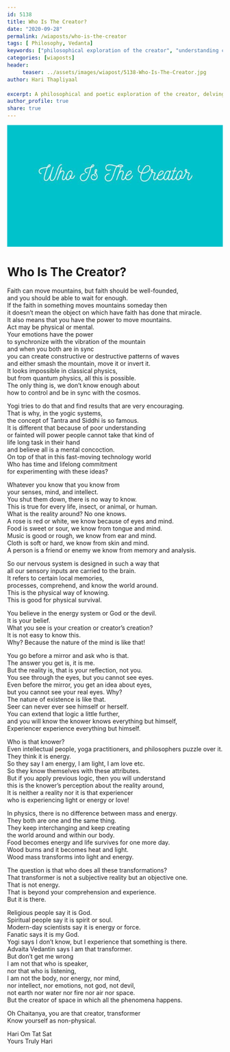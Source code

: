```yaml
--- 
id: 5138 
title: Who Is The Creator?
date: "2020-09-28"
permalink: /wiaposts/who-is-the-creator
tags: [ Philosophy, Vedanta]    
keywords: ["philosophical exploration of the creator", "understanding creation in philosophy", "poetic insights on creator and creation", "philosophy of creation and existence", "exploring the creator in philosophical context"]  
categories: [wiaposts] 
header:
     teaser: ../assets/images/wiapost/5138-Who-Is-The-Creator.jpg
author: Hari Thapliyaal 

excerpt: A philosophical and poetic exploration of the creator, delving into insights on creation and existence.
author_profile: true 
share: true 
---
```


![Who Is The Creator?](../assets/images/wiapost/5138-Who-Is-The-Creator.jpg)     
   
# Who Is The Creator?    
    
Faith can move mountains, but faith should be well-founded,     
and you should be able to wait for enough.     
If the faith in something moves mountains someday then     
it doesn’t mean the object on which have faith has done that miracle.     
It also means that you have the power to move mountains.     
Act may be physical or mental.     
Your emotions have the power     
to synchronize with the vibration of the mountain     
and when you both are in sync     
you can create constructive or destructive patterns of waves     
and either smash the mountain, move it or invert it.     
It looks impossible in classical physics,     
but from quantum physics, all this is possible.     
The only thing is, we don’t know enough about     
how to control and be in sync with the cosmos.     
     
Yogi tries to do that and find results that are very encouraging.     
That is why, in the yogic systems,     
the concept of Tantra and Siddhi is so famous.     
It is different that because of poor understanding     
or fainted will power people cannot take that kind of     
life long task in their hand     
and believe all is a mental concoction.     
On top of that in this fast-moving technology world     
Who has time and lifelong commitment     
for experimenting with these ideas?    
    
Whatever you know that you know from     
your senses, mind, and intellect.     
You shut them down, there is no way to know.     
This is true for every life, insect, or animal, or human.     
What is the reality around? No one knows.     
A rose is red or white, we know because of eyes and mind.     
Food is sweet or sour, we know from tongue and mind.     
Music is good or rough, we know from ear and mind.     
Cloth is soft or hard, we know from skin and mind.     
A person is a friend or enemy we know from memory and analysis.    
    
So our nervous system is designed in such a way that     
all our sensory inputs are carried to the brain.     
It refers to certain local memories,     
processes, comprehend, and know the world around.     
This is the physical way of knowing.     
This is good for physical survival.    
    
You believe in the energy system or God or the devil.     
It is your belief.     
What you see is your creation or creator’s creation?     
It is not easy to know this.     
Why? Because the nature of the mind is like that!    
    
You go before a mirror and ask who is that.     
The answer you get is, it is me.     
But the reality is, that is your reflection, not you.     
You see through the eyes, but you cannot see eyes.     
Even before the mirror, you get an idea about eyes,     
but you cannot see your real eyes. Why?     
The nature of existence is like that.     
Seer can never ever see himself or herself.     
You can extend that logic a little further,     
and you will know the knower knows everything but himself,     
Experiencer experience everything but himself.    
    
Who is that knower?     
Even intellectual people, yoga practitioners, and philosophers puzzle over it.     
They think it is energy.     
So they say I am energy, I am light, I am love etc.     
So they know themselves with these attributes.     
But if you apply previous logic, then you will understand     
this is the knower’s perception about the reality around,     
It is neither a reality nor it is that experiencer     
who is experiencing light or energy or love!    
    
In physics, there is no difference between mass and energy.     
They both are one and the same thing.     
They keep interchanging and keep creating     
the world around and within our body.     
Food becomes energy and life survives for one more day.     
Wood burns and it becomes heat and light.     
Wood mass transforms into light and energy.    
    
The question is that who does all these transformations?     
That transformer is not a subjective reality but an objective one.     
That is not energy.     
That is beyond your comprehension and experience.     
But it is there.     
     
Religious people say it is God.     
Spiritual people say it is spirit or soul.     
Modern-day scientists say it is energy or force.     
Fanatic says it is my God.     
Yogi says I don’t know, but I experience that something is there.     
Advaita Vedantin says I am that transformer.     
But don’t get me wrong     
I am not that who is speaker,     
nor that who is listening,     
I am not the body, nor energy, nor mind,     
nor intellect, nor emotions, not god, not devil,     
not earth nor water nor fire nor air nor space.     
But the creator of space in which all the phenomena happens.     
     
Oh Chaitanya, you are that creator, transformer     
Know yourself as non-physical.    
    
Hari Om Tat Sat     
Yours Truly Hari    
